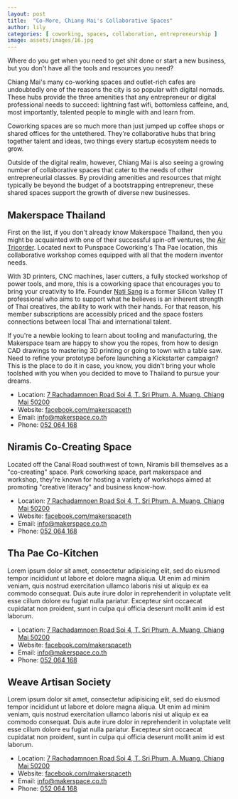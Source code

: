 ```yaml
---
layout: post
title:  "Co-More, Chiang Mai's Collaborative Spaces"
author: lily
categories: [ coworking, spaces, collaboration, entrepreneurship ]
image: assets/images/16.jpg
---
```


Where do you get when you need to get shit done or start a new business, but you don't have all the tools and resources you need?

Chiang Mai's many co-working spaces and outlet-rich cafes are undoubtedly one of the reasons the city is so popular with digital nomads. These hubs provide the three amenities that any entrepreneur or digital professional needs to succeed: lightning fast wifi, bottomless caffeine, and, most importantly, talented people to mingle with and learn from.

Coworking spaces are so much more than just jumped up coffee shops or shared offices for the untethered. They're collaborative hubs that bring together talent and ideas, two things every startup ecosystem needs to grow.

Outside of the digital realm, however, Chiang Mai is also seeing a growing number of collaborative spaces that cater to the needs of other entrepreneurial classes. By providing amenities and resources that might typically be beyond the budget of a bootstrapping entrepreneur, these shared spaces support the growth of diverse new businesses.

## Makerspace Thailand

First on the list, if you don't already know Makerspace Thailand, then you might be acquainted with one of their successful spin-off ventures, the [Air Tricorder](https://airtricorder.com/). Located next to Punspace Coworking's Tha Pae location, this collaborative workshop comes equipped with all that the modern inventor needs.

With 3D printers, CNC machines, laser cutters, a fully stocked workshop of power tools, and more, this is a coworking space that encourages you to bring your creativity to life. Founder [Nati Sang](https://www.chiangmaicitylife.com/citylife-articles/makerspace-the-future-will-be-open-source/) is a former Silicon Valley IT professional who aims to support what he believes is an inherent strength of Thai creatives, the ability to work with their hands. For that reason, his member subscriptions are accessibly priced and the space fosters connections between local Thai and international talent.

If you're a newbie looking to learn about tooling and manufacturing, the Makerspace team are happy to show you the ropes, from how to design CAD drawings to mastering 3D printing or going to town with a table saw. Need to refine your prototype before launching a Kickstarter campaign? This is the place to do it in case, you know, you didn't bring your whole toolshed with you when you decided to move to Thailand to pursue your dreams.

* Location: [7 Rachadamnoen Road Soi 4, T. Sri Phum, A. Muang, Chiang Mai 50200](https://goo.gl/maps/PLKSnT9svB12)
* Website: [facebook.com/makerspaceth](https://www.facebook.com/makerspaceth/)
* Email: [info@makerspace.co.th](mailto:info@makerspace.co.th)
* Phone: [052 064 168](tel:+6652064168)

## Niramis Co-Creating Space

Located off the Canal Road southwest of town, Niramis bill themselves as a "co-creating" space. Park coworking space, part makerspace and workshop, they're known for hosting a variety of workshops aimed at promoting "creative literacy" and business know-how.

* Location: [7 Rachadamnoen Road Soi 4, T. Sri Phum, A. Muang, Chiang Mai 50200](https://goo.gl/maps/PLKSnT9svB12)
* Website: [facebook.com/makerspaceth](https://www.facebook.com/makerspaceth/)
* Email: [info@makerspace.co.th](mailto:info@makerspace.co.th)
* Phone: [052 064 168](tel:+6652064168)

## Tha Pae Co-Kitchen

Lorem ipsum dolor sit amet, consectetur adipisicing elit, sed do eiusmod tempor incididunt ut labore et dolore magna aliqua. Ut enim ad minim veniam, quis nostrud exercitation ullamco laboris nisi ut aliquip ex ea commodo consequat. Duis aute irure dolor in reprehenderit in voluptate velit esse cillum dolore eu fugiat nulla pariatur. Excepteur sint occaecat cupidatat non proident, sunt in culpa qui officia deserunt mollit anim id est laborum.

* Location: [7 Rachadamnoen Road Soi 4, T. Sri Phum, A. Muang, Chiang Mai 50200](https://goo.gl/maps/PLKSnT9svB12)
* Website: [facebook.com/makerspaceth](https://www.facebook.com/makerspaceth/)
* Email: [info@makerspace.co.th](mailto:info@makerspace.co.th)
* Phone: [052 064 168](tel:+6652064168)

## Weave Artisan Society

Lorem ipsum dolor sit amet, consectetur adipisicing elit, sed do eiusmod tempor incididunt ut labore et dolore magna aliqua. Ut enim ad minim veniam, quis nostrud exercitation ullamco laboris nisi ut aliquip ex ea commodo consequat. Duis aute irure dolor in reprehenderit in voluptate velit esse cillum dolore eu fugiat nulla pariatur. Excepteur sint occaecat cupidatat non proident, sunt in culpa qui officia deserunt mollit anim id est laborum.

* Location: [7 Rachadamnoen Road Soi 4, T. Sri Phum, A. Muang, Chiang Mai 50200](https://goo.gl/maps/PLKSnT9svB12)
* Website: [facebook.com/makerspaceth](https://www.facebook.com/makerspaceth/)
* Email: [info@makerspace.co.th](mailto:info@makerspace.co.th)
* Phone: [052 064 168](tel:+6652064168)